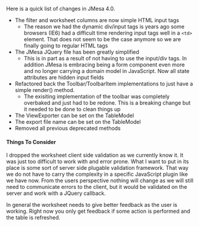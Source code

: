 Here is a quick list of changes in JMesa 4.0.

  * The filter and worksheet columns are now simple HTML input tags
    * The reason we had the dynamic div/input tags is years ago some browsers (IE6) had a difficult time rendering input tags well in a `<td>` element. That does not seem to be the case anymore so we are finally going to regular HTML tags
  * The JMesa JQuery file has been greatly simplified
    * This is in part as a result of not having to use the input/div tags. In addition JMesa is embracing being a form component even more and no longer carrying a domain model in JavaScript. Now all state attributes are hidden input fields
  * Refactored back the Toolbar/ToolbarItem implementations to just have a simple render() method.
    * The exisiting implementation of the toolbar was completely overbaked and just had to be redone. This is a breaking change but it needed to be done to clean things up
  * The ViewExporter can be set on the TableModel
  * The export file name can be set on the TableModel
  * Removed all previous deprecated methods


#### Things To Consider ####

I dropped the worksheet client side validation as we currently know it. It was just too difficult to work with and error prone. What I want to put in its place is some sort of server side plugable validation framework. That way we do not have to carry the complexity in a specific JavaScript plugin like we have now. From the users perspective nothing will change as we will still need to communicate errors to the client, but it would be validated on the server and work with a JQuery callback.

In general the worksheet needs to give better feedback as the user is working. Right now you only get feedback if some action is performed and the table is refreshed.
